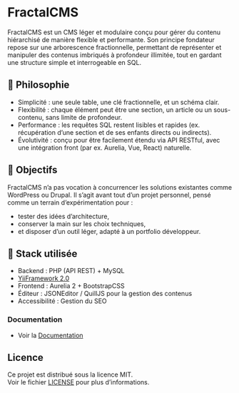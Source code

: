 # FractalCMS

FractalCMS est un CMS léger et modulaire conçu pour gérer du contenu hiérarchisé de manière flexible et performante.
Son principe fondateur repose sur une arborescence fractionnelle, permettant de représenter et manipuler des contenus imbriqués à profondeur illimitée, tout en gardant une structure simple et interrogeable en SQL.

## 🌱 Philosophie

* Simplicité : une seule table, une clé fractionnelle, et un schéma clair.
* Flexibilité : chaque élément peut être une section, un article ou un sous-contenu, sans limite de profondeur.
* Performance : les requêtes SQL restent lisibles et rapides (ex. récupération d’une section et de ses enfants directs ou indirects).
* Évolutivité : conçu pour être facilement étendu via API RESTful, avec une intégration front (par ex. Aurelia, Vue, React) naturelle.

## 🚀 Objectifs

FractalCMS n’a pas vocation à concurrencer les solutions existantes comme WordPress ou Drupal.
Il s’agit avant tout d’un projet personnel, pensé comme un terrain d’expérimentation pour :

* tester des idées d’architecture,
* conserver la main sur les choix techniques,
* et disposer d’un outil léger, adapté à un portfolio développeur.

## 🔧 Stack utilisée

* Backend : PHP (API REST) + MySQL
* [YiiFramework 2.0](https://www.yiiframework.com)
* Frontend : Aurelia 2 + BootstrapCSS
* Éditeur : JSONEditor / QuillJS pour la gestion des contenus
* Accessibilité : Gestion du SEO

### Documentation

* Voir la [Documentation](src/docs/index.md)

## Licence

Ce projet est distribué sous la licence MIT.  
Voir le fichier [LICENSE](LICENSE) pour plus d’informations.
